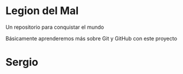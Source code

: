# Legion del Mal
Un repositorio para conquistar el mundo

Básicamente aprenderemos más sobre Git y GitHub con este proyecto


# Sergio



